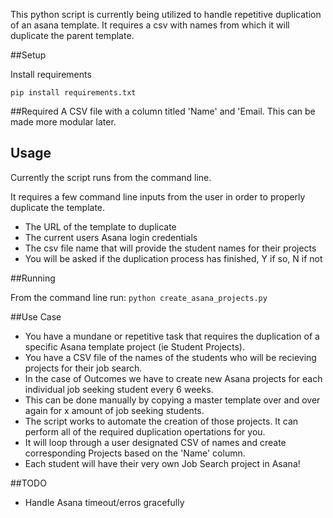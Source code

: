 This python script is currently being utilized to handle repetitive duplication of an asana template. 
It requires a csv with names from which it will duplicate the parent template.

##Setup

Install requirements

`pip install requirements.txt`

##Required 
A CSV file with a column titled 'Name' and 'Email. This can be made more modular later.

## Usage
Currently the script runs from the command line.

It requires a few command line inputs from the user in order to properly duplicate the template.
* The URL of the template to duplicate
* The current users Asana login credentials
* The csv file name that will provide the student names for their projects
* You will be asked if the duplication process has finished, Y if so, N if not

##Running

From the command line run:
`python create_asana_projects.py`

##Use Case
* You have a mundane or repetitive task that requires the duplication of a specific Asana template project (ie Student Projects).
* You have a CSV file of the names of the students who will be recieving projects for their job search.
* In the case of Outcomes we have to create new Asana projects for each individual job seeking student every 6 weeks.
* This can be done manually by copying a master template over and over again for x amount of job seeking students.
* The script works to automate the creation of those projects. It can perform all of the required duplication opertations for you.
* It will loop through a user designated CSV of names and create corresponding Projects based on the 'Name' column.
* Each student will have their very own Job Search project in Asana!

##TODO
* Handle Asana timeout/erros gracefully

